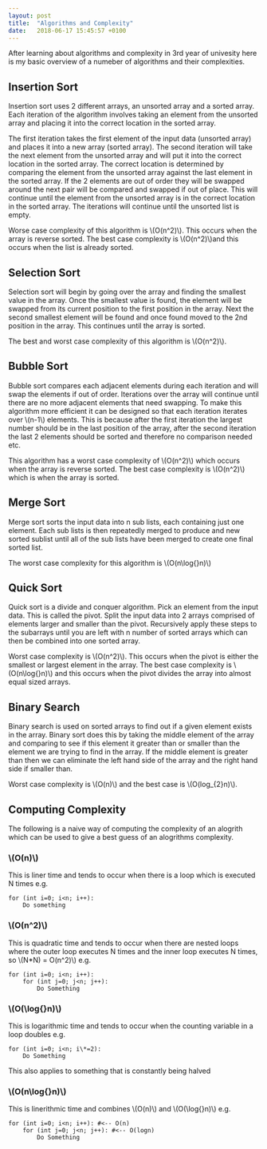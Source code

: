 ```yaml
---
layout: post
title:  "Algorithms and Complexity"
date:   2018-06-17 15:45:57 +0100
---
```


After learning about algorithms and complexity in 3rd year of univesity here is my basic overview of a numeber of algorithms and their complexities.

## Insertion Sort

Insertion sort uses 2 different arrays, an unsorted array and a sorted array. Each iteration of the algorithm involves taking an element from the unsorted array and placing it into the correct location in the sorted array.

The first iteration takes the first element of the input data (unsorted array) and places it into a new array (sorted array). The second iteration will take the next element from the unsorted array and will put it into the correct location in the sorted array. The correct location is determined by comparing the element from the unsorted array against the last element in the sorted array. If the 2 elements are out of order they will be swapped around the next pair will be compared and swapped if out of place. This will continue until the element from the unsorted array is in the correct location in the sorted array. The iterations will continue until the unsorted list is empty.

Worse case complexity of this algorithm is \\(O(n^2)\\). This occurs when the array is reverse sorted. The best case complexity is \\(O(n^2)\\)and this occurs when the list is already sorted.

## Selection Sort

Selection sort will begin by going over the array and finding the smallest value in the array. Once the smallest value is found, the element will be swapped from its current position to the first position in the array. Next the second smallest element will be found and once found moved to the 2nd position in the array. This continues until the array is sorted.

The best and worst case complexity of this algorithm is \\(O(n^2)\\).

## Bubble Sort

Bubble sort compares each adjacent elements during each iteration and will swap the elements if out of order. Iterations over the array will continue until there are no more adjacent elements that need swapping. To make this algorithm more efficient it can be designed so that each iteration iterates over \\(n-1\\) elements. This is because after the first iteration the largest number should be in the last position of the array, after the second iteration the last 2 elements should be sorted and therefore no comparison needed etc.

This algorithm has a worst case complexity of \\(O(n^2)\\) which occurs when the array is reverse sorted. The best case complexity is \\(O(n^2)\\) which is when the array is sorted.


## Merge Sort

Merge sort sorts the input data into n sub lists, each containing just one element. Each sub lists is then repeatedly merged to produce and new sorted sublist until all of the sub lists have been merged to create one final sorted list.

The worst case complexity for this algorithm is \\(O(n\log{}n)\\)

## Quick Sort

Quick sort is a divide and conquer algorithm. Pick an element from the input data. This is called the pivot. Split the input data into 2 arrays comprised of elements larger and smaller than the pivot. Recursively apply these steps to the subarrays until you are left with n number of sorted arrays which can then be combined into one sorted array.

Worst case complexity is \\(O(n^2)\\). This occurs when the pivot is either the smallest or largest element in the array. The best case complexity is \\(O(n\log{}n)\\) and this occurs when the pivot divides the array into almost equal sized arrays.

## Binary Search

Binary search is used on sorted arrays to find out if a given element exists in the array. Binary sort does this by taking the middle element of the array and comparing to see if this element it greater than or smaller than the element we are trying to find in the array. If the middle element is greater than then we can eliminate the left hand side of the array and the right hand side if smaller than.

Worst case complexity is \\(O(n)\\) and the best case is \\(O(log_{2}n)\\).

## Computing Complexity

The following is a naive way of computing the complexity of an alogrith which can be used to give a best guess of an alogrithms complexity.

### \\(O(n)\\)

This is liner time and tends to occur when there is a loop which is executed N times e.g.

```
for (int i=0; i<n; i++):
	Do something
```

### \\(O(n^2)\\)

This is quadratic time and tends to occur when there are nested loops where the outer loop executes N times and the inner loop executes N times, so \\(N\*N) = O(n^2)\\) e.g.

```
for (int i=0; i<n; i++):
	for (int j=0; j<n; j++):
		Do Something
```

### \\(O(\log{}n)\\)

This is logarithmic time and tends to occur when the counting variable in a loop doubles e.g.

```
for (int i=0; i<n; i\*=2):
	Do Something
```

This also applies to something that is constantly being halved

### \\(O(n\log{}n)\\)

This is linerithmic time and combines \\(O(n)\\) and \\(O(\log{}n)\\) e.g.

```
for (int i=0; i<n; i++): #<-- O(n)
	for (int j=0; j<n; j++): #<-- O(logn)
		Do Something
```
<script src='https://cdnjs.cloudflare.com/ajax/libs/mathjax/2.7.5/latest.js?config=TeX-MML-AM_CHTML' async></script>